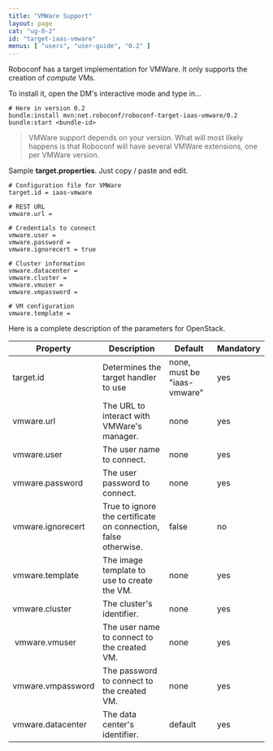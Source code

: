 ```yaml
---
title: "VMWare Support"
layout: page
cat: "ug-0-2"
id: "target-iaas-vmware"
menus: [ "users", "user-guide", "0.2" ]
---
```


Roboconf has a target implementation for VMWare.
It only supports the creation of *compute* VMs.

To install it, open the DM's interactive mode and type in...

```properties
# Here in version 0.2
bundle:install mvn:net.roboconf/roboconf-target-iaas-vmware/0.2
bundle:start <bundle-id>
```

> VMWare support depends on your version.
> What will most likely happens is that Roboconf will have several VMWare extensions, one per VMWare version.

Sample **target.properties**.
Just copy / paste and edit.

```properties
# Configuration file for VMWare
target.id = iaas-vmware

# REST URL
vmware.url =

# Credentials to connect
vmware.user	=
vmware.password	=
vmware.ignorecert = true

# Cluster information
vmware.datacenter =
vmware.cluster =
vmware.vmuser =
vmware.vmpassword =

# VM configuration
vmware.template =
```

Here is a complete description of the parameters for OpenStack.

| Property | Description | Default | Mandatory |
| --- | --- | --- | --- |
| target.id | Determines the target handler to use | none, must be "iaas-vmware" | yes |
| vmware.url | The URL to interact with VMWare's manager. | none | yes |
| vmware.user | The user name to connect. | none | yes |
| vmware.password | The user password to connect. | none | yes |
| vmware.ignorecert| True to ignore the certificate on connection, false otherwise. | false | no |
| vmware.template | The image template to use to create the VM. | none | yes |
| vmware.cluster | The cluster's identifier. | none | yes |
| vmware.vmuser | The user name to connect to the created VM. | none | yes |
| vmware.vmpassword | The password to connect to the created VM. | none | yes |
| vmware.datacenter | The data center's identifier. | default | yes |

